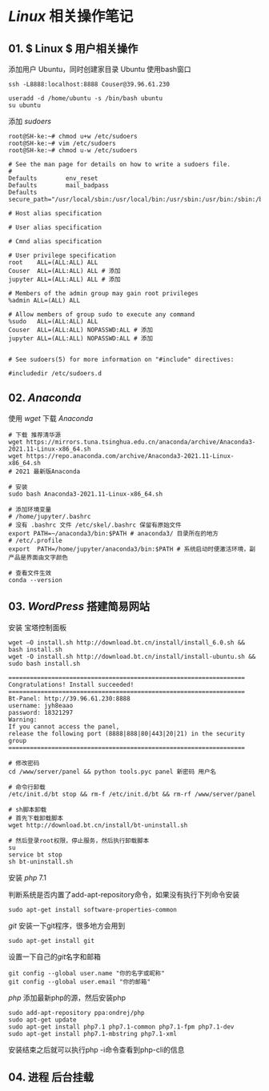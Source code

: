 # $Linux$ 相关操作笔记

## 01. $ Linux $ 用户相关操作

添加用户 Ubuntu，同时创建家目录 Ubuntu 使用bash窗口

```shell
ssh -L8888:localhost:8888 Couser@39.96.61.230

useradd -d /home/ubuntu -s /bin/bash ubuntu
su ubuntu
```

添加 $sudoers$ 

```shell
root@SH-ke:~# chmod u+w /etc/sudoers
root@SH-ke:~# vim /etc/sudoers
root@SH-ke:~# chmod u-w /etc/sudoers
```



```shell
# See the man page for details on how to write a sudoers file.
#
Defaults        env_reset
Defaults        mail_badpass
Defaults        secure_path="/usr/local/sbin:/usr/local/bin:/usr/sbin:/usr/bin:/sbin:/bin:/snap/bin"

# Host alias specification

# User alias specification

# Cmnd alias specification

# User privilege specification
root    ALL=(ALL:ALL) ALL
Couser  ALL=(ALL:ALL) ALL # 添加
jupyter ALL=(ALL:ALL) ALL # 添加

# Members of the admin group may gain root privileges
%admin ALL=(ALL) ALL

# Allow members of group sudo to execute any command
%sudo   ALL=(ALL:ALL) ALL
Couser  ALL=(ALL:ALL) NOPASSWD:ALL # 添加
jupyter ALL=(ALL:ALL) NOPASSWD:ALL # 添加


# See sudoers(5) for more information on "#include" directives:

#includedir /etc/sudoers.d
```

## 02. $Anaconda$

使用 $wget$ 下载 $Anaconda$

```shell
# 下载 推荐清华源
wget https://mirrors.tuna.tsinghua.edu.cn/anaconda/archive/Anaconda3-2021.11-Linux-x86_64.sh
wget https://repo.anaconda.com/archive/Anaconda3-2021.11-Linux-x86_64.sh
# 2021 最新版Anaconda

# 安装
sudo bash Anaconda3-2021.11-Linux-x86_64.sh

# 添加环境变量
# /home/jupyter/.bashrc
# 没有 .bashrc 文件 /etc/skel/.bashrc 保留有原始文件
export PATH=~/anaconda3/bin:$PATH # anaconda3/ 目录所在的地方
# /etc/.profile
export  PATH=/home/jupyter/anaconda3/bin:$PATH # 系统启动时便激活环境，副产品是界面由文字颜色

# 查看文件生效
conda --version
```

## 03. $WordPress$ 搭建简易网站

安装 宝塔控制面板

```shell
wget –O install.sh http://download.bt.cn/install/install_6.0.sh && bash install.sh
wget -O install.sh http://download.bt.cn/install/install-ubuntu.sh && sudo bash install.sh

==================================================================
Congratulations! Install succeeded!
==================================================================
Bt-Panel: http://39.96.61.230:8888
username: jyh8eaao
password: 18321297
Warning:
If you cannot access the panel,
release the following port (8888|888|80|443|20|21) in the security group
==================================================================

# 修改密码
cd /www/server/panel && python tools.pyc panel 新密码 用户名

# 命令行卸载
/etc/init.d/bt stop && rm-f /etc/init.d/bt && rm-rf /www/server/panel

# sh脚本卸载
# 首先下载卸载脚本
wget http://download.bt.cn/install/bt-uninstall.sh

# 然后登录root权限，停止服务，然后执行卸载脚本
su
service bt stop
sh bt-uninstall.sh
```

安装 $php\;7.1$

判断系统是否内置了add-apt-repository命令，如果没有执行下列命令安装

```shell
sudo apt-get install software-properties-common
```

$git$
安装一下git程序，很多地方会用到

```shell
sudo apt-get install git
```


设置一下自己的$git$名字和邮箱

```shell
git config --global user.name "你的名字或昵称"
git config --global user.email "你的邮箱"
```

$php$
添加最新php的源，然后安装php

```shell
sudo add-apt-repository ppa:ondrej/php
sudo apt-get update
sudo apt-get install php7.1 php7.1-common php7.1-fpm php7.1-dev 
sudo apt-get install php7.1-mbstring php7.1-xml
```

安装结束之后就可以执行php -i命令查看到php-cli的信息 



## 04. 进程 后台挂载

